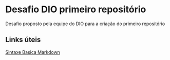 # Desafio DIO primeiro repositório
Desafio proposto pela equipe do DIO para a criação do primeiro repositório 

## Links úteis 
[Sintaxe Basica Markdown](https://www.markdownguide.org/)
